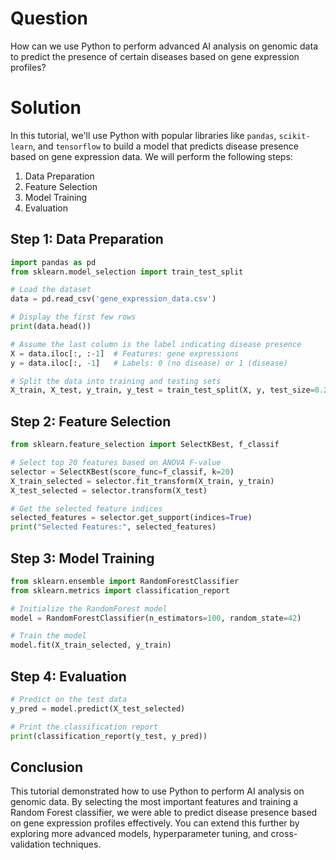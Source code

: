 # Question
How can we use Python to perform advanced AI analysis on genomic data to predict the presence of certain diseases based on gene expression profiles?

# Solution

In this tutorial, we'll use Python with popular libraries like `pandas`, `scikit-learn`, and `tensorflow` to build a model that predicts disease presence based on gene expression data. We will perform the following steps:

1. Data Preparation
2. Feature Selection
3. Model Training
4. Evaluation

## Step 1: Data Preparation

```python
import pandas as pd
from sklearn.model_selection import train_test_split

# Load the dataset
data = pd.read_csv('gene_expression_data.csv')

# Display the first few rows
print(data.head())

# Assume the last column is the label indicating disease presence
X = data.iloc[:, :-1]  # Features: gene expressions
y = data.iloc[:, -1]   # Labels: 0 (no disease) or 1 (disease)

# Split the data into training and testing sets
X_train, X_test, y_train, y_test = train_test_split(X, y, test_size=0.2, random_state=42)
```

## Step 2: Feature Selection

```python
from sklearn.feature_selection import SelectKBest, f_classif

# Select top 20 features based on ANOVA F-value
selector = SelectKBest(score_func=f_classif, k=20)
X_train_selected = selector.fit_transform(X_train, y_train)
X_test_selected = selector.transform(X_test)

# Get the selected feature indices
selected_features = selector.get_support(indices=True)
print("Selected Features:", selected_features)
```

## Step 3: Model Training

```python
from sklearn.ensemble import RandomForestClassifier
from sklearn.metrics import classification_report

# Initialize the RandomForest model
model = RandomForestClassifier(n_estimators=100, random_state=42)

# Train the model
model.fit(X_train_selected, y_train)
```

## Step 4: Evaluation

```python
# Predict on the test data
y_pred = model.predict(X_test_selected)

# Print the classification report
print(classification_report(y_test, y_pred))
```

## Conclusion

This tutorial demonstrated how to use Python to perform AI analysis on genomic data. By selecting the most important features and training a Random Forest classifier, we were able to predict disease presence based on gene expression profiles effectively. You can extend this further by exploring more advanced models, hyperparameter tuning, and cross-validation techniques.